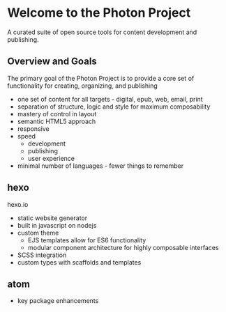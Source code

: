 # Welcome to the Photon Project

A curated suite of open source tools for content development and publishing.

## Overview and Goals

The primary goal of the Photon Project is to provide a core set of functionality for creating, organizing, and publishing

- one set of content for all targets - digital, epub, web, email, print
- separation of structure, logic and style for maximum composability
- mastery of control in layout
- semantic HTML5 approach
- responsive
- speed
  - development
  - publishing
  - user experience
- minimal number of languages - fewer things to remember

## hexo

hexo.io

- static website generator
- built in javascript on nodejs
- custom theme
  - EJS templates allow for ES6 functionality
  - modular component architecture for highly composable interfaces
- SCSS integration
- custom types with scaffolds and templates


## atom

- key package enhancements

